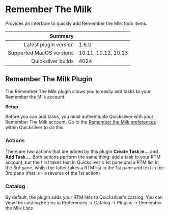 # Remember The Milk

Provides an interface to quickly add Remember the Milk todo items.

 Summary                  | &nbsp; 
-------------------------:|:--------------------
 Latest plugin version    | 1.6.0
 Supported MacOS versions | 10.11, 10.12, 10.13
 Quicksilver builds       | 4024


## Remember The Milk Plugin

The Remember The Milk plugin allows you to easily add tasks to your Remember
the Milk account.

**Setup**

Before you can add tasks, you must authenticate Quicksilver with your Remember
The Milk account. Go to the [Remember the Milk
preferences](qs://preferences#RTMPreferencePane) within Quicksilver to do
this.

### Actions

There are two actions that are added by this plugin **Create Task in…** and
**Add Task…**. Both actions perform the same thing: add a task to your RTM
account, but the first takes text in Quicksilver's 1st pane and a RTM list in
the 3rd pane, whilst the latter takes a RTM list in the 1st pane and text in
the 3rd pane (that is - a reverse of the 1st action)

### Catalog

By default, the plugin adds your RTM lists to Quicksilver's catalog. You can
view the catalog Entries in Preferences → Catalog → Plugins → Remember the
Milk Lists